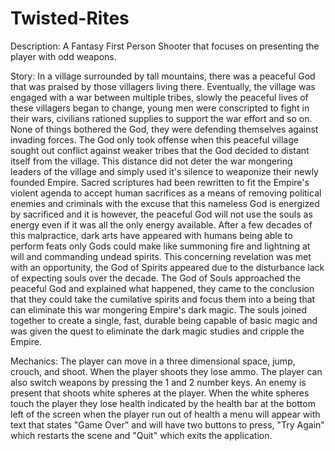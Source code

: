 # Twisted-Rites

Description: A Fantasy First Person Shooter that focuses on presenting the player with odd weapons.

Story: In a village surrounded by tall mountains, there was a peaceful God that was praised by those villagers living there. Eventually, the village was engaged with a war between multiple tribes, slowly the peaceful lives of these villagers began to change, young men were conscripted to fight in their wars, civilians rationed supplies to support the war effort and so on. None of things bothered the God, they were defending themselves against invading forces. The God only took offense when this peaceful village sought out conflict against weaker tribes that the God decided to distant itself from the village. This distance did not deter the war mongering leaders of the village and simply used it's silence to weaponize their newly founded Empire. Sacred scriptures had been rewritten to fit the Empire's violent agenda to accept human sacrifices as a means of removing political enemies and criminals with the excuse that this nameless God is energized by sacrificed and it is however, the peaceful God will not use the souls as energy even if it was all the only energy available. After a few decades of this malpractice, dark arts have appeared with humans being able to perform feats only Gods could make like summoning fire and lightning at will and commanding undead spirits. This concerning revelation was met with an opportunity, the God of Spirits appeared due to the disturbance lack of expecting souls over the decade. The God of Souls approached the peaceful God and explained what happened, they came to the conclusion that they could take the cumilative spirits and focus them into a being that can eliminate this war mongering Empire's dark magic. The souls joined together to create a single, fast, durable being capable of basic magic and was given the quest to eliminate the dark magic studies and cripple the Empire.

Mechanics: The player can move in a three dimensional space, jump, crouch, and shoot. When the player shoots they lose ammo. The player can also switch weapons by pressing the 1 and 2 number keys. An enemy is present that shoots white spheres at the player. When the white spheres touch the player they lose health indicated by the health bar at the bottom left of the screen when the player run out of health a menu will appear with text that states "Game Over" and will have two buttons to press, "Try Again" which restarts the scene and "Quit" which exits the application.
